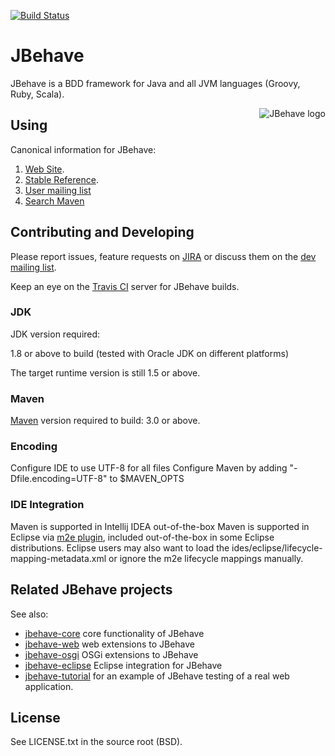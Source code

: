 [![Build Status](https://travis-ci.org/jbehave/jbehave-core.png)](https://travis-ci.org/jbehave/jbehave-pom)

# JBehave

JBehave is a BDD framework for Java and all JVM languages (Groovy, Ruby, Scala).

<img src="http://jbehave.org/reference/preview/images/jbehave-logo.png" alt="JBehave logo" align="right" />

## Using

Canonical information for JBehave:

1. [Web Site](http://jbehave.org).
2. [Stable Reference](http://jbehave.org/reference/stable/).
3. [User mailing list](http://jbehave.org/mailing-lists.html)
4. [Search Maven](http://search.maven.org/#search|ga|1|jbehave)

## Contributing and Developing

Please report issues, feature requests on [JIRA](http://jbehave.org/issue-tracking.html) or discuss them on the
[dev mailing list](http://jbehave.org/mailing-lists.html).

Keep an eye on the  [Travis CI](http://travis-ci.org/jbehave) server for JBehave builds.

### JDK

JDK version required: 

1.8 or above to build (tested with Oracle JDK on different platforms)

The target runtime version is still 1.5 or above.

### Maven 

[Maven](http://maven.apache.org) version required to build: 3.0 or above.

### Encoding

Configure IDE to use UTF-8 for all files
Configure Maven by adding "-Dfile.encoding=UTF-8" to $MAVEN_OPTS

### IDE Integration

Maven is supported in Intellij IDEA out-of-the-box
Maven is supported in Eclipse via [m2e plugin](http://eclipse.org/m2e), included out-of-the-box in some Eclipse distributions.
Eclipse users may also want to load the ides/eclipse/lifecycle-mapping-metadata.xml or ignore the m2e lifecycle mappings manually.

## Related JBehave projects

See also: 

- [jbehave-core](jbehave-core) core functionality of JBehave
- [jbehave-web](jbehave-web) web extensions to JBehave
- [jbehave-osgi](jbehave-osgi) OSGi extensions to JBehave
- [jbehave-eclipse](jbehave-eclipse) Eclipse integration for JBehave
- [jbehave-tutorial](jbehave-tutorial) for an example of JBehave testing of a real web application.

## License

See LICENSE.txt in the source root (BSD).
